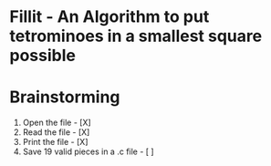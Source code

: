 # Fillit - An Algorithm to put tetrominoes in a smallest square possible

# Brainstorming
1. Open the file - [X]
2. Read the file - [X]
3. Print the file - [X]
4. Save 19 valid pieces in a .c file - [ ]
